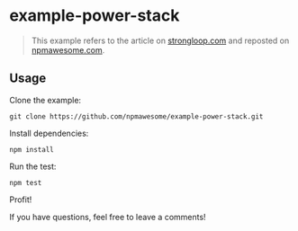 example-power-stack
===================

> This example refers to the article on [strongloop.com][1] and reposted on [npmawesome.com][2].

## Usage

Clone the example:

    git clone https://github.com/npmawesome/example-power-stack.git

Install dependencies:

    npm install

Run the test:

    npm test

Profit!

If you have questions, feel free to leave a comments!

[1]: http://...
[2]: http://...
